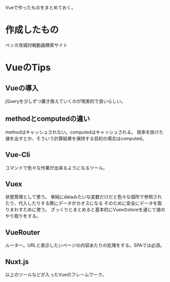 Vueで作ったものをまとめておく。


# 作成したもの
ペッカ攻城対戦動画検索サイト

# VueのTips
## Vueの導入
jQueryを少しずつ置き換えていくのが現実的で良いらしい。

## methodとcomputedの違い
methodはキャッシュされない。computedはキャッシュされる。
税率を掛けた値を出すとか、そういう計算結果を保持する目的の場合はcomputed。

## Vue-Cli
コマンドで色々な作業が出来るようになるツール。

## Vuex
状態管理として使う。
単純にdataみたいな変数だけだと色々な個所で参照されたり、代入したりする際にデータがカオスになる
そのために安全にデータを取りまわすために使う。
ざっくりとまとめると基本的にVuexのstoreを通じて値のやり取りをする。

## VueRouter
ルーター。URLと表示したいページの内容あたりの処理をする。SPAでは必須。

## Nuxt.js
以上のツールなどが入ったVueのフレームワーク。
